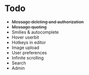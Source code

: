 Todo
===

* ~~Message deleting and authorization~~
* ~~Message quoting~~
* Smilies & autocomplete
* Hover userbit
* Hotkeys in editor
* Image upload
* User preferences
* Infinite scrolling
* Search
* Admin